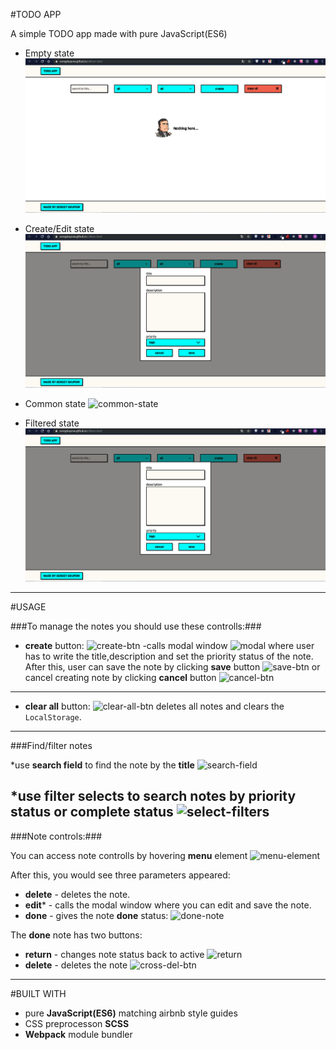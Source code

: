 #TODO APP

A simple TODO app made with pure JavaScript(ES6)

* Empty state
![empty-state](readme_img/empty_state.png)

* Create/Edit state
![create-edit](/readme_img/create.png)

* Common state
![common-state]()

* Filtered state
![filtered state](./readme_img/create.png)
---

#USAGE

###To manage the notes you should use these controlls:###

* **create** button:
![create-btn]()
-calls modal window 
![modal]()
where user has to write the title,description and set the priority status of the note. 
After this, user can save the note by clicking **save** button
![save-btn]()
or cancel creating note by clicking **cancel** button
![cancel-btn]()
---
* **clear all** button:
![clear-all-btn]()
deletes all notes and clears the `LocalStorage`.
---

###Find/filter notes

*use **search field** to find the note by the **title**
![search-field]()

*use **filter selects** to search notes by **priority status** or **complete status**
![select-filters]()
---

###Note controls:###

You can access note controlls by hovering **menu** element
![menu-element]()

After this, you would see three parameters appeared:

* **delete** - deletes the note.
* **edit*** - calls the modal window where you can edit and save the note.
* **done** - gives the note **done** status:
![done-note]()

The **done** note has two buttons:
* **return** - changes note status back to active
![return]()
* **delete** - deletes the note
![cross-del-btn]()
---

#BUILT WITH
* pure **JavaScript(ES6)** matching airbnb style guides
* CSS preprocesson **SCSS**
* **Webpack** module bundler



